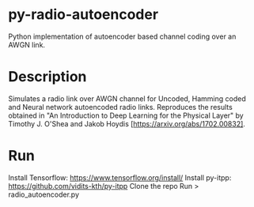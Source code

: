 # py-radio-autoencoder
Python implementation of autoencoder based channel coding over an AWGN link.

# Description
Simulates a radio link over AWGN channel for Uncoded, Hamming coded and Neural network autoencoded radio links. Reproduces the results obtained in "An Introduction to Deep Learning for the Physical Layer" by Timothy J. O'Shea and Jakob Hoydis [https://arxiv.org/abs/1702.00832].

# Run
Install Tensorflow: https://www.tensorflow.org/install/ 
Install py-itpp: https://github.com/vidits-kth/py-itpp 
Clone the repo 
Run > radio_autoencoder.py 
